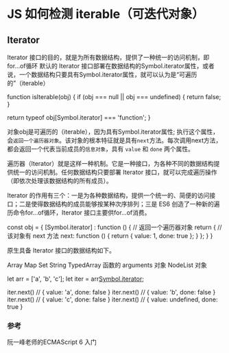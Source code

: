 # JS 如何检测 iterable（可迭代对象）

## Iterator

Iterator 接口的目的，就是为所有数据结构，提供了一种统一的访问机制，即for...of循环
默认的 Iterator 接口部署在数据结构的Symbol.iterator属性，或者说，一个数据结构只要具有Symbol.iterator属性，就可以认为是“可遍历的”（iterable）

function isIterable(obj) {
  if (obj === null || obj === undefined) {
    return false;
  }

  return typeof obj[Symbol.iterator] === 'function';
} 


对象obj是可遍历的（iterable），因为具有Symbol.iterator属性;
执行这个属性，会`返回一个遍历器对象`。该对象的根本特征就是具有`next`方法。每次调用next方法，都会返回一个代表当前成员的`信息对象`，具有 `value` 和 `done` 两个属性。

遍历器（Iterator）就是这样一种机制。它是一种接口，为各种不同的数据结构提供统一的访问机制。任何数据结构只要部署 Iterator 接口，就可以完成遍历操作（即依次处理该数据结构的所有成员）。

Iterator 的作用有三个：一是为各种数据结构，提供一个统一的、简便的访问接口；二是使得数据结构的成员能够按某种次序排列；三是 ES6 创造了一种新的遍历命令for...of循环，Iterator 接口主要供for...of消费。

const obj = {
  [Symbol.iterator] : function () {
    // 返回一个遍历器对象
    return {
      // 该对象有 next 方法
      next: function () {
        return {
          value: 1,
          done: true
        };
      }
    };
  }
}

原生具备 Iterator 接口的数据结构如下。

  Array
  Map
  Set
  String
  TypedArray
  函数的 arguments 对象
  NodeList 对象

  let arr = ['a', 'b', 'c'];
  let iter = arr[Symbol.iterator]();

  iter.next() // { value: 'a', done: false }
  iter.next() // { value: 'b', done: false }
  iter.next() // { value: 'c', done: false }
  iter.next() // { value: undefined, done: true }

### 参考
  阮一峰老师的ECMAScript 6 入门